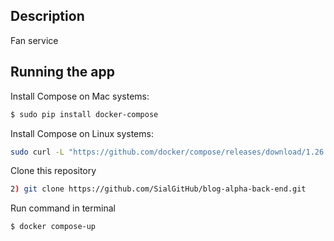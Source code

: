 
## Description

Fan service

## Running the app

Install Compose on Mac systems: 
```bash
$ sudo pip install docker-compose
```
Install Compose on Linux systems: 

```bash
sudo curl -L "https://github.com/docker/compose/releases/download/1.26.2/docker-compose-$(uname -s)-$(uname -m)" -o /usr/local/bin/docker-compose
```

Clone this repository

```bash
2) git clone https://github.com/SialGitHub/blog-alpha-back-end.git
```

Run command in terminal

```bash
$ docker compose-up
```
